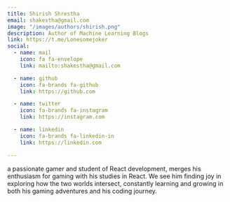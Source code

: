 ```yaml
---
title: Shirish Shrestha
email: shakestha@gmail.com
image: "/images/authors/shirish.png"
description: Author of Machine Learning Blogs
link: https://t.me/Lonesomejoker
social:
  - name: mail
    icon: fa fa-envelope
    link: mailto:shakestha@gmail.com

  - name: github
    icon: fa-brands fa-github
    link: https://github.com

  - name: twitter
    icon: fa-brands fa-instagram
    link: https://instagram.com

  - name: linkedin
    icon: fa-brands fa-linkedin-in
    link: https://linkedin.com

---
```


a passionate gamer and student of React development, merges his enthusiasm for gaming with his studies in React. We see him finding joy in exploring how the two worlds intersect, constantly learning and growing in both his gaming adventures and his coding journey.
